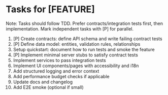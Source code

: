 # Tasks for [FEATURE]

Note: Tasks should follow TDD. Prefer contracts/integration tests first, then
implementation. Mark independent tasks with [P] for parallel.

1. [P] Create contracts: define API schema and write failing contract tests
2. [P] Define data model: entities, validation rules, relationships
3. Setup quickstart: document how to run tests and smoke the feature
4. [P] Implement minimal server stubs to satisfy contract tests
5. Implement services to pass integration tests
6. Implement UI components/pages with accessibility and i18n
7. Add structured logging and error context
8. Add performance budget checks if applicable
9. Update docs and changelog
10. Add E2E smoke (optional if small)
